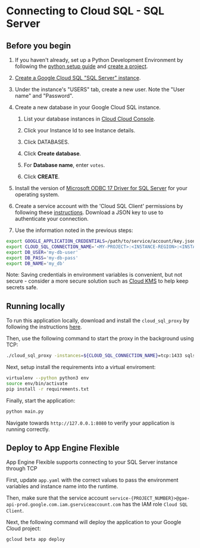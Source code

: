 # Connecting to Cloud SQL - SQL Server

## Before you begin

1. If you haven't already, set up a Python Development Environment by following the [python setup guide](https://cloud.google.com/python/setup) and 
[create a project](https://cloud.google.com/resource-manager/docs/creating-managing-projects#creating_a_project).

1. [Create a Google Cloud SQL "SQL Server" instance](
    https://console.cloud.google.com/sql/choose-instance-engine).

6.  Under the instance's "USERS" tab, create a new user. Note the "User name" and "Password".

7.  Create a new database in your Google Cloud SQL instance.
    
    1.  List your database instances in [Cloud Cloud Console](
        https://console.cloud.google.com/sql/instances/).
    
    2.  Click your Instance Id to see Instance details.

    3.  Click DATABASES.

    4.  Click **Create database**.

    2.  For **Database name**, enter `votes`.

    3.  Click **CREATE**.

1. Install the version of [Microsoft ODBC 17 Driver for SQL Server](https://docs.microsoft.com/en-us/sql/connect/odbc/download-odbc-driver-for-sql-server?view=sql-server-ver15_) for your operating system.

1. Create a service account with the 'Cloud SQL Client' permissions by following these 
[instructions](https://cloud.google.com/sql/docs/postgres/connect-external-app#4_if_required_by_your_authentication_method_create_a_service_account).
Download a JSON key to use to authenticate your connection. 

1. Use the information noted in the previous steps:
```bash
export GOOGLE_APPLICATION_CREDENTIALS=/path/to/service/account/key.json
export CLOUD_SQL_CONNECTION_NAME='<MY-PROJECT>:<INSTANCE-REGION>:<INSTANCE-NAME>'
export DB_USER='my-db-user'
export DB_PASS='my-db-pass'
export DB_NAME='my_db'
```
Note: Saving credentials in environment variables is convenient, but not secure - consider a more
secure solution such as [Cloud KMS](https://cloud.google.com/kms/) to help keep secrets safe.

## Running locally

To run this application locally, download and install the `cloud_sql_proxy` by
following the instructions [here](https://cloud.google.com/sql/docs/mysql/sql-proxy#install). 

Then, use the following command to start the proxy in the
background using TCP:
```bash
./cloud_sql_proxy -instances=${CLOUD_SQL_CONNECTION_NAME}=tcp:1433 sqlserver -u ${DB_USER} --host 127.0.0.1
```

Next, setup install the requirements into a virtual enviroment:
```bash
virtualenv --python python3 env
source env/bin/activate
pip install -r requirements.txt
```

Finally, start the application:
```bash
python main.py
```

Navigate towards `http://127.0.0.1:8080` to verify your application is running correctly.

## Deploy to App Engine Flexible

App Engine Flexible supports connecting to your SQL Server instance through TCP

First, update `app.yaml` with the correct values to pass the environment 
variables and instance name into the runtime.

Then, make sure that the service account `service-{PROJECT_NUMBER}>@gae-api-prod.google.com.iam.gserviceaccount.com` has the IAM role `Cloud SQL Client`.

Next, the following command will deploy the application to your Google Cloud project:
```bash
gcloud beta app deploy
```

